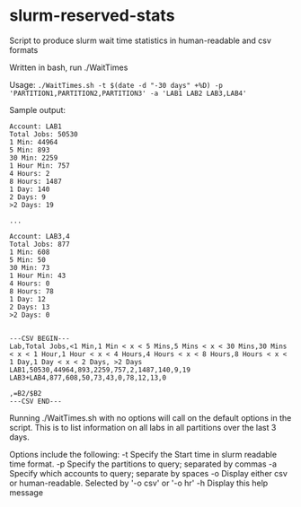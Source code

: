 # slurm-reserved-stats
Script to produce slurm wait time statistics in human-readable and csv formats

Written in bash, run ./WaitTimes 

Usage: `./WaitTimes.sh -t $(date -d "-30 days" +%D) -p 'PARTITION1,PARTITION2,PARTITION3' -a 'LAB1 LAB2 LAB3,LAB4' `

Sample output:

```
Account: LAB1
Total Jobs: 50530
1 Min: 44964
5 Min: 893
30 Min: 2259
1 Hour Min: 757
4 Hours: 2
8 Hours: 1487
1 Day: 140
2 Days: 9
>2 Days: 19

...

Account: LAB3,4
Total Jobs: 877
1 Min: 608
5 Min: 50
30 Min: 73
1 Hour Min: 43
4 Hours: 0
8 Hours: 78
1 Day: 12
2 Days: 13
>2 Days: 0


---CSV BEGIN---
Lab,Total Jobs,<1 Min,1 Min < x < 5 Mins,5 Mins < x < 30 Mins,30 Mins < x < 1 Hour,1 Hour < x < 4 Hours,4 Hours < x < 8 Hours,8 Hours < x < 1 Day,1 Day < x < 2 Days, >2 Days
LAB1,50530,44964,893,2259,757,2,1487,140,9,19
LAB3+LAB4,877,608,50,73,43,0,78,12,13,0

,=B2/$B2
---CSV END---
```


Running ./WaitTimes.sh with no options will call on the default options in the script. This is to list information on all labs in all partitions over the last 3 days.

Options include the following:
        -t                Specify the Start time in slurm readable time format.
        -p                Specify the partitions to query; separated by commas
        -a                Specify which accounts to query; separate by spaces
        -o                Display either csv or  human-readable. Selected by '-o csv' or '-o hr'
        -h                Display this help message
